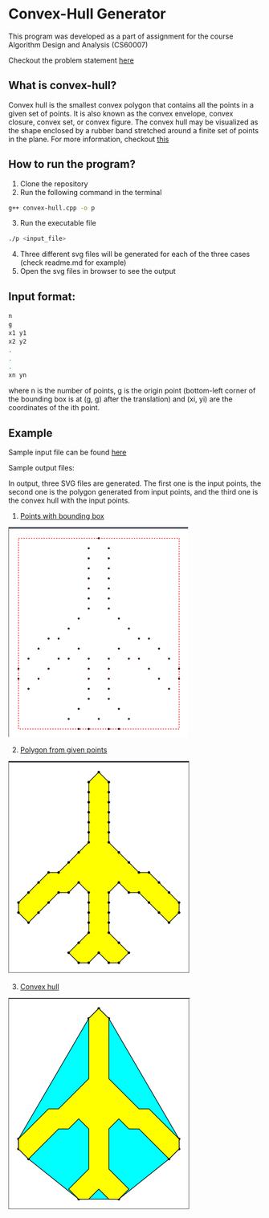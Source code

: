 # Convex-Hull Generator

This program was developed as a part of assignment for the course Algorithm Design and Analysis (CS60007)

Checkout the problem statement [here](algo-a2-ques.pdf)

## What is convex-hull?

Convex hull is the smallest convex polygon that contains all the points in a given set of points. It is also known as the convex envelope, convex closure, convex set, or convex figure. The convex hull may be visualized as the shape enclosed by a rubber band stretched around a finite set of points in the plane. For more information, checkout [this](https://en.wikipedia.org/wiki/Convex_hull)

## How to run the program?

1. Clone the repository
2. Run the following command in the terminal

```bash
g++ convex-hull.cpp -o p
```

3. Run the executable file

```bash
./p <input_file>
```

4. Three different svg files will be generated for each of the three cases (check readme.md for example)
5. Open the svg files in browser to see the output

## Input format:

```bash
n
g
x1 y1
x2 y2
.
.
.
xn yn
```

where n is the number of points, g is the origin point (bottom-left corner of the bounding box is at (g, g)
after the translation) and (xi, yi) are the coordinates of the ith point.

## Example

Sample input file can be found [here](aero.txt)

Sample output files:

In output, three SVG files are generated. The first one is the input points, the second one is the polygon generated from input points, and the third one is the convex hull with the input points.

1. [Points with bounding box](aero_1.svg)

![aero_1](aero_1.PNG)

2. [Polygon from given points](aero_2.svg)

![aero_2](aero_2.PNG)


3. [Convex hull](aero_3.svg)

![aero_3](aero_3.PNG)
